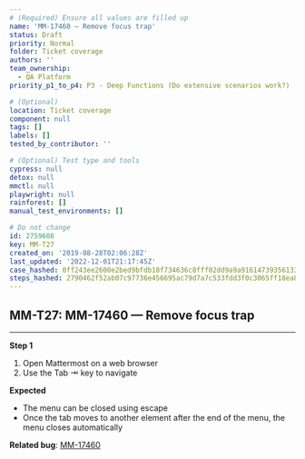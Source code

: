 ```yaml
---
# (Required) Ensure all values are filled up
name: 'MM-17460 — Remove focus trap'
status: Draft
priority: Normal
folder: Ticket coverage
authors: ''
team_ownership:
  - QA Platform
priority_p1_to_p4: P3 - Deep Functions (Do extensive scenarios work?)

# (Optional)
location: Ticket coverage
component: null
tags: []
labels: []
tested_by_contributor: ''

# (Optional) Test type and tools
cypress: null
detox: null
mmctl: null
playwright: null
rainforest: []
manual_test_environments: []

# Do not change
id: 2759608
key: MM-T27
created_on: '2019-08-28T02:06:28Z'
last_updated: '2022-12-01T21:17:45Z'
case_hashed: 0ff243ee2600e2bed9bfdb18f734636c8fff02dd9a9a9161473935613372b323202c7f9a31b5ca6f3d435d9dd9a6fe3c
steps_hashed: 2790462f52ab07c97736e456695ac79d7a7c533fdd3f0c3065ff18ea803f4d68de1a1fe6a2537bf6bb3ba8876f5923a4
---
```


<!-- (Auto-generated) Based on frontmatter's "key" and "name" -->

## MM-T27: MM-17460 — Remove focus trap

---

**Step 1**

1. Open Mattermost on a web browser
2. Use the Tab ⇥ key to navigate

**Expected**

- The menu can be closed using escape
- Once the tab moves to another element after the end of the menu, the menu closes automatically

**Related bug**: [MM-17460](https://mattermost.atlassian.net/browse/MM-17460)
